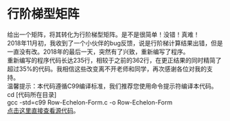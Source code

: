 # 行阶梯型矩阵
给出一个矩阵，将其转化为行阶梯型矩阵。是不是很简单！没错！真难！</br>
2018年11月初，我收到了一个小伙伴的bug反馈，说是行阶梯计算结果出错，但是一直没有改。2018年的最后一天，突然有了兴致，重新编写了程序。</br>
重新编写的程序代码长达235行，相较于之前的362行，在更正结果的同时精简了超过35%的代码。我相信这些改变离不开老师和同学，再次感谢各位对我的支持。</br>
温馨提示：本代码遵循C99编译标准，我们推荐您使用命令提示符编译本代码。</br>
cd [代码所在目录]</br>
gcc -std=c99 Row-Echelon-Form.c -o Row-Echelon-Form</br>
[点击这里直接查看源代码](https://github.com/YunyushuLiu/Row-Echelon-Form/blob/master/Row-Echelon-Form.c)。
